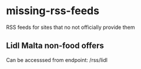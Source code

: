 # missing-rss-feeds
RSS feeds for sites that no not officially provide them

## Lidl Malta non-food offers
Can be accesssed from endpoint: /rss/lidl
